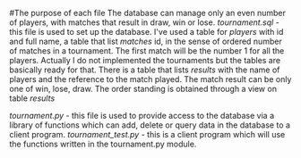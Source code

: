 
#The purpose of each file
The database can manage only an even number of players, with matches that result in draw, win or lose.
_tournament.sql_  - this file is used to set up the database. I've used a table for _players_ with id and full name, a table that list _matches_ id, in the sense of ordered number of matches in a tournament. The first match will be the number 1 for all the players. Actually I do not implemented the tournaments but the tables are basically ready for that. There is a table that lists _results_ with the name of players and the reference to the match played. The match result can be only one of win, lose, draw. The order standing is obtained through a view on table _results_

_tournament.py_ - this file is used to provide access to the database via a library of functions which can add, delete or query data in the database to a client program.
_tournament\_test.py_ - this is a client program which will use the functions written in the tournament.py module. 

